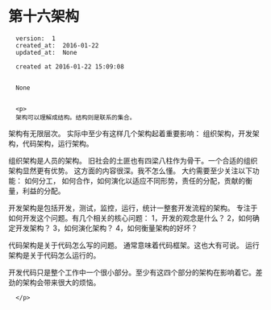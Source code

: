 
  # 第十六架构

      version:  1
      created_at:  2016-01-22
      updated_at:  None

      created at 2016-01-22 15:09:08 


      None


      <p>
      架构可以理解成结构。结构则是联系的集合。
架构有无限层次。 
实际中至少有这样几个架构起着重要影响： 组织架构，开发架构，代码架构，运行架构。 

组织架构是人员的架构。
旧社会的土匪也有四梁八柱作为骨干。一个合适的组织架构显然更有优势。 这方面的内容很深。我不怎么懂。
大约需要至少关注以下功能： 如何分工， 如何合作，如何演化以适应不同形势，责任的分配，贡献的衡量，利益的分配。

开发架构是包括开发，测试，监控，运行，统计一整套开发流程的架构。
专注于如何开发这个问题。有几个相关的核心问题：
1，开发的观念是什么？
2，如何确定开发架构？
3，如何演化架构？
4，如何衡量架构的好坏？

代码架构是关于代码怎么写的问题。 通常意味着代码框架。这也大有可说。
运行架构是关于代码怎么运行的。


开发代码只是整个工作中一个很小部分。至少有这四个部分的架构在影响着它。差劲的架构会带来很大的烦恼。

      </p>

  